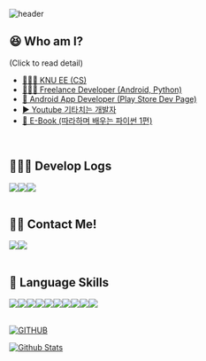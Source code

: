 ![header](https://capsule-render.vercel.app/api?type=waving&color=auto&height=300&section=header&text=Glacier%20Han&fontSize=90&animation=fadeIn&fontAlignY=38&desc=Welcome%20to%20visit%20glacier's%20space!&descAlignY=51&descAlign=62)

## 😆 Who am I?
(Click to read detail)
- [👨🏻‍🎓 KNU EE (CS)](https://see.knu.ac.kr/)<br>
- [🧑🏻‍💻 Freelance Developer (Android, Python)](https://kmong.com/@Glacier)<br>
- [📱 Android App Developer (Play Store Dev Page)](https://play.google.com/store/apps/dev?id=6544621968779634318&hl=ko)<br>
- [▶️ Youtube 기타치는 개발자](https://www.youtube.com/channel/UCURgvuyeuozBBEecR1ROZkw)<br>
- [📗 E-Book (따라하며 배우는 파이썬 1편)](https://kmong.com/gig/359766)<br>

<br>

## 🧑🏻‍💻 Develop Logs
<div style="display:flex; flex-direction:row;">
    <a href="https://www.instagram.com/develop__er/">
        <img src="https://img.shields.io/badge/Instagram-E4405F?style=for-the-badge&logo=Instagram&logoColor=white"> 
    </a>
    <a href="https://h-glacier.tistory.com/">
        <img src="https://img.shields.io/badge/Tistory-648F32?style=for-the-badge&logo=Tistory&logoColor=white"> 
    </a>
    <a href="[https://h-glacier.tistory.com/](https://play.google.com/store/apps/dev?id=6544621968779634318&hl=ko)">
        <img src="https://img.shields.io/badge/PlayStore-448AFF?style=for-the-badge&logo=googleplay&logoColor=white"> 
    </a>
  </div><br>

  ## 👊🏻 Contact Me!
<div style="display:flex; flex-direction:row;">
   <a href="mailto:dlwlgh1254@gmail.com">
        <img src="https://img.shields.io/badge/hbh6449@gmail.com-EA4335?style=for-the-badge&logo=Gmail&logoColor=white"> 
    </a>
    <a href="https://www.instagram.com/develop__er/">
        <img src="https://img.shields.io/badge/dm_to_me-E4405F?style=for-the-badge&logo=DM&logoColor=white"> 
    </a>
</div><br>
    
## 🔨 Language Skills
<div style="display:flex; flex-direction:row;">
<img src="https://img.shields.io/badge/Android-3DDC84?style=flat-square&logo=android&logoColor=white"/>
<img src="https://img.shields.io/badge/Kotlin-648F32?style=flat-square&logo=kotlin&logoColor=white"/>
<img src="https://img.shields.io/badge/Java-FF4444?style=flat-square&logo=Java&logoColor=white"/>
<img src="https://img.shields.io/badge/Python-3776AB?style=flat-square&logo=Python&logoColor=white"/>
<img src="https://img.shields.io/badge/C++-00599C?style=flat-square&logo=C%2B%2B&logoColor=white"/>
<br>  
<img src="https://img.shields.io/badge/Firebase-FFCA28?style=flat-square&logo=firebase&logoColor=black"/>
<img src="https://img.shields.io/badge/GitHub-181717?style=flat-square&logo=GitHub&logoColor=white"/>
<img src="https://img.shields.io/badge/Linux-FCC624?style=flat-square&logo=linux&logoColor=black"/>
<img src="https://img.shields.io/badge/Flutter-02569B?style=flat-square&logo=flutter&logoColor=white"/>
<img src="https://img.shields.io/badge/Selenium-43B02A?style=flat-square&logo=Selenium&logoColor=white"/>

</div><br>
  
[![GITHUB](https://hits.seeyoufarm.com/api/count/incr/badge.svg?url=https%3A%2F%2Fgithub.com%2Fglacier-han&count_bg=%648F32&title_bg=%648F32FF&icon=github.svg&icon_color=%23FFFFFF&title=GITHUB&edge_flat=false)](https://github.com/glacier-han)

[![Github Stats](https://github-readme-stats.vercel.app/api?username=glacier-han&theme=nord&hide_border=true&count_private=true)](https://github.com/Glacier-Han)

 
<br>

</div>

 
